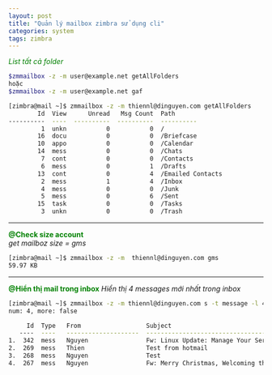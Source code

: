 ```yaml
---
layout: post
title: "Quản lý mailbox zimbra sử dụng cli"
categories: system
tags: zimbra
---
```

<span style="color:green">*List tất cả folder*</span>
```bash  
$zmmailbox -z -m user@example.net getAllFolders  
hoặc  
$zmmailbox -z -m user@example.net gaf
```
```bash
[zimbra@mail ~]$ zmmailbox -z -m thiennl@dinguyen.com getAllFolders
        Id  View      Unread   Msg Count  Path
----------  ----  ----------  ----------  ----------
         1  unkn           0           0  /
        16  docu           0           0  /Briefcase
        10  appo           0           0  /Calendar
        14  mess           0           0  /Chats
         7  cont           0           0  /Contacts
         6  mess           0           1  /Drafts
        13  cont           0           4  /Emailed Contacts
         2  mess           1           4  /Inbox
         4  mess           0           0  /Junk
         5  mess           0           6  /Sent
        15  task           0           0  /Tasks
         3  unkn           0           0  /Trash
```  
---  
<span style="color:green">**@Check size account**</span>  
*get mailboz size = gms*  
```bash
[zimbra@mail ~]$ zmmailbox -z -m  thiennl@dinguyen.com gms
59.97 KB
```
---  
<span style="color:green">**@Hiển thị mail trong inbox**</span>
*Hiển thị 4 messages mới nhất trong inbox* 
```bash
[zimbra@mail ~]$ zmmailbox -z -m thiennl@dinguyen.com s -t message -l 4 "in:inbox"
num: 4, more: false

     Id  Type   From                  Subject                                             Date
   ----  ----   --------------------  --------------------------------------------------  --------------
1.  342  mess   Nguyen                Fw: Linux Update: Manage Your Servers with Cockpit  02/19/21 11:27
2.  269  mess   Thien                 Test from hotmail                                   01/18/21 13:51
3.  268  mess   Nguyen                Test                                                01/18/21 13:35
4.  267  mess   Nguyen                Fw: Merry Christmas, Welcoming the New Year 2021    12/25/20 11:03
```  
